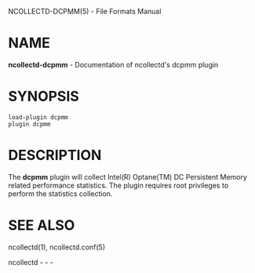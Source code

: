 NCOLLECTD-DCPMM(5) - File Formats Manual

# NAME

**ncollectd-dcpmm** - Documentation of ncollectd's dcpmm plugin

# SYNOPSIS

	load-plugin dcpmm
	plugin dcpmm

# DESCRIPTION

The **dcpmm** plugin will collect Intel(R) Optane(TM) DC Persistent Memory
related performance statistics.
The plugin requires root privileges to perform the statistics collection.

# SEE ALSO

ncollectd(1),
ncollectd.conf(5)

ncollectd - - -
